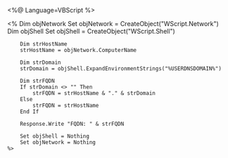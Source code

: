 <%@ Language=VBScript %>
<!DOCTYPE html>
<html>
<head>
    <title>Print FQDN</title>
</head>
<body>
    <%
        Dim objNetwork
        Set objNetwork = CreateObject("WScript.Network")
        Dim objShell
        Set objShell = CreateObject("WScript.Shell")
        
        Dim strHostName
        strHostName = objNetwork.ComputerName
        
        Dim strDomain
        strDomain = objShell.ExpandEnvironmentStrings("%USERDNSDOMAIN%")
        
        Dim strFQDN
        If strDomain <> "" Then
            strFQDN = strHostName & "." & strDomain
        Else
            strFQDN = strHostName
        End If
        
        Response.Write "FQDN: " & strFQDN
        
        Set objShell = Nothing
        Set objNetwork = Nothing
    %>
</body>
</html>
